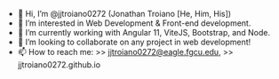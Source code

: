- 👋 Hi, I’m @jjtroiano0272 (Jonathan Troiano [He, Him, His])
- 👀 I’m interested in Web Development & Front-end development.
- 🌱 I’m currently working with Angular 11, ViteJS, Bootstrap, and Node.
- 💞️ I’m looking to collaborate on any project in web development!
- 📫 How to reach me: 
         >> jjtroiano0272@eagle.fgcu.edu,
         >> jjtroiano0272.github.io

<!---
jjtroiano0272/jjtroiano0272 is a ✨ special ✨ repository because its `README.md` (this file) appears on your GitHub profile.
You can click the Preview link to take a look at your changes.
--->
